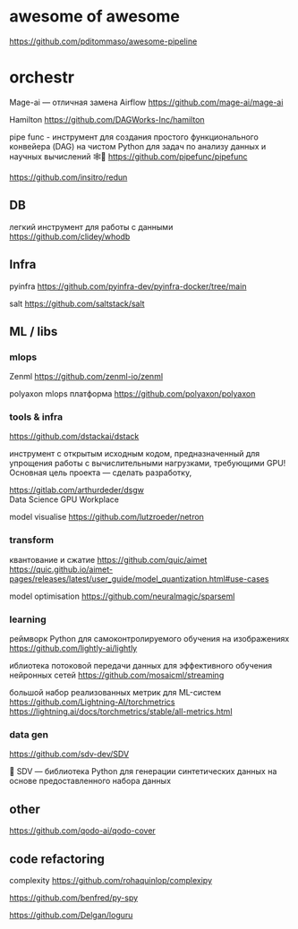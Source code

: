 # awesome of awesome 

https://github.com/pditommaso/awesome-pipeline





# orchestr 

Mage-ai — отличная замена Airflow 
https://github.com/mage-ai/mage-ai 

Hamilton
https://github.com/DAGWorks-Inc/hamilton

pipe func - инструмент для создания простого функционального конвейера (DAG) на чистом Python для задач по анализу данных и  научных вычислений 🕸️🧪
https://github.com/pipefunc/pipefunc

https://github.com/insitro/redun



## DB 

легкий инструмент для работы с данными
https://github.com/clidey/whodb

 
## Infra  

pyinfra
https://github.com/pyinfra-dev/pyinfra-docker/tree/main

salt
https://github.com/saltstack/salt


## ML / libs 

### mlops 

Zenml
https://github.com/zenml-io/zenml 

polyaxon 
mlops платформа 
https://github.com/polyaxon/polyaxon


### tools & infra

https://github.com/dstackai/dstack 

инструмент с открытым исходным кодом, предназначенный для упрощения работы с вычислительными нагрузками, требующими GPU! 
Основная цель проекта — сделать разработку,

https://gitlab.com/arthurdeder/dsgw  
Data Science GPU Workplace 

model visualise 
https://github.com/lutzroeder/netron

### transform

квантование и сжатие 
https://github.com/quic/aimet 
https://quic.github.io/aimet-pages/releases/latest/user_guide/model_quantization.html#use-cases


model optimisation 
https://github.com/neuralmagic/sparseml 


### learning

реймворк Python для самоконтролируемого обучения на изображениях 
https://github.com/lightly-ai/lightly

иблиотека потоковой передачи данных для эффективного обучения нейронных сетей 
https://github.com/mosaicml/streaming 

большой набор реализованных метрик для ML-систем
https://github.com/Lightning-AI/torchmetrics  https://lightning.ai/docs/torchmetrics/stable/all-metrics.html 

### data gen 

https://github.com/sdv-dev/SDV

🌟 SDV — библиотека Python для генерации синтетических данных на основе предоставленного набора данных


## other 

https://github.com/qodo-ai/qodo-cover



## code refactoring 

complexity
https://github.com/rohaquinlop/complexipy

https://github.com/benfred/py-spy

https://github.com/Delgan/loguru




